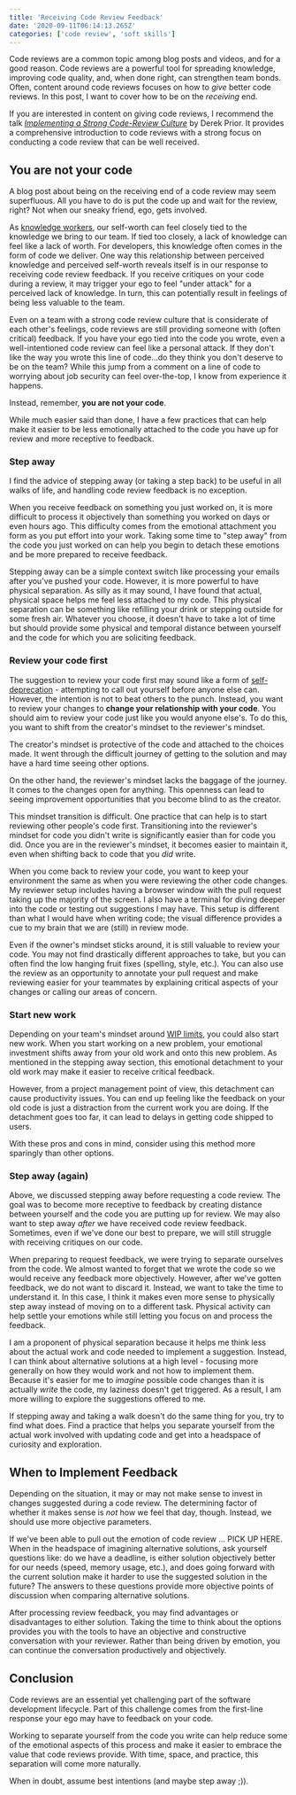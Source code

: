```yaml
---
title: 'Receiving Code Review Feedback'
date: '2020-09-11T06:14:13.265Z'
categories: ['code review', 'soft skills']
---
```


Code reviews are a common topic among blog posts and videos, and for a good reason. Code reviews are a powerful tool for spreading knowledge, improving code quality, and, when done right, can strengthen team bonds. Often, content around code reviews focuses on how to _give_ better code reviews. In this post, I want to cover how to be on the _receiving_ end.

If you are interested in content on giving code reviews, I recommend the talk [_Implementing a Strong Code-Review Culture_](https://youtu.be/PJjmw9TRB7s) by Derek Prior. It provides a comprehensive introduction to code reviews with a strong focus on conducting a code review that can be well received.

## You are not your code

A blog post about being on the receiving end of a code review may seem superfluous. All you have to do is put the code up and wait for the review, right? Not when our sneaky friend, ego, gets involved.

As [knowledge workers](https://en.wikipedia.org/wiki/Knowledge_worker), our self-worth can feel closely tied to the knowledge we bring to our team. If tied too closely, a lack of knowledge can feel like a lack of worth. For developers, this knowledge often comes in the form of code we deliver. One way this relationship between perceived knowledge and perceived self-worth reveals itself is in our response to receiving code review feedback. If you receive critiques on your code during a review, it may trigger your ego to feel "under attack" for a perceived lack of knowledge. In turn, this can potentially result in feelings of being less valuable to the team. 

Even on a team with a strong code review culture that is considerate of each other's feelings, code reviews are still providing someone with (often critical) feedback. If you have your ego tied into the code you wrote, even a well-intentioned code review can feel like a personal attack. If they don't like the way you wrote this line of code...do they think you don't deserve to be on the team? While this jump from a comment on a line of code to worrying about job security can feel over-the-top, I know from experience it happens.

 Instead, remember, **you are not your code**. 

While much easier said than done, I have a few practices that can help make it easier to be less emotionally attached to the code you have up for review and more receptive to feedback.

### Step away

I find the advice of stepping away (or taking a step back) to be useful in all walks of life, and handling code review feedback is no exception.

When you receive feedback on something you just worked on, it is more difficult to process it objectively than something you worked on days or even hours ago. This difficulty comes from the emotional attachment you form as you put effort into your work. Taking some time to "step away" from the code you just worked on can help you begin to detach these emotions and be more prepared to receive feedback.

Stepping away can be a simple context switch like processing your emails after you've pushed your code. However, it is more powerful to have physical separation. As silly as it may sound, I have found that actual, physical space helps me feel less attached to my code. This physical separation can be something like refilling your drink or stepping outside for some fresh air. Whatever you choose, it doesn't have to take a lot of time but should provide some physical and temporal distance between yourself and the code for which you are soliciting feedback. 

### Review your code first

The suggestion to review your code first may sound like a form of [self-deprecation](https://en.wikipedia.org/wiki/Self-deprecation) - attempting to call out yourself before anyone else can. However, the intention is not to beat others to the punch. Instead, you want to review your changes to **change your relationship with your code**.  You should aim to review your code just like you would anyone else's.  To do this, you want to shift from the creator's mindset to the reviewer's mindset. 

The creator's mindset is protective of the code and attached to the choices made. It went through the difficult journey of getting to the solution and may have a hard time seeing other options. 

On the other hand, the reviewer's mindset lacks the baggage of the journey. It comes to the changes open for anything. This openness can lead to seeing improvement opportunities that you become blind to as the creator.

This mindset transition is difficult. One practice that can help is to start reviewing other people's code first. Transitioning into the reviewer's mindset for code you didn't write is significantly easier than for code you did. Once you are in the reviewer's mindset, it becomes easier to maintain it, even when shifting back to code that you _did_ write.

When you come back to review your code, you want to keep your environment the same as when you were reviewing the other code changes. My reviewer setup includes having a browser window with the pull request taking up the majority of the screen.  I also have a terminal for diving deeper into the code or testing out suggestions I may have. This setup is different than what I would have when writing code; the visual difference provides a cue to my brain that we are (still) in review mode. 

Even if the owner's mindset sticks around, it is still valuable to review your code. You may not find drastically different approaches to take, but you can often find the low hanging fruit fixes (spelling, style, etc.). You can also use the review as an opportunity to annotate your pull request and make reviewing easier for your teammates by explaining critical aspects of your changes or calling our areas of concern. 

### Start new work

Depending on your team's mindset around [WIP limits](https://www.planview.com/resources/articles/benefits-wip-limits/), you could also start new work. When you start working on a new problem, your emotional investment shifts away from your old work and onto this new problem. As mentioned in the stepping away section, this emotional detachment to your old work may make it easier to receive critical feedback. 

However, from a project management point of view, this detachment can cause productivity issues. You can end up feeling like the feedback on your old code is just a distraction from the current work you are doing. If the detachment goes too far, it can lead to delays in getting code shipped to users.

With these pros and cons in mind, consider using this method more sparingly than other options.

### Step away (again)

Above, we discussed stepping away before requesting a code review. The goal was to become more receptive to feedback by creating distance between yourself and the code you are putting up for review. We may also want to step away _after_ we have received code review feedback. Sometimes, even if we've done our best to prepare, we will still struggle with receiving critiques on our code.

When preparing to request feedback, we were trying to separate ourselves from the code. We almost wanted to forget that we wrote the code so we would receive any feedback more objectively. However, after we've gotten feedback, we do not want to discard it. Instead, we want to take the time to understand it. In this case, I think it makes even more sense to physically step away instead of moving on to a different task. Physical activity can help settle your emotions while still letting you focus on and process the feedback. 

I am a proponent of physical separation because it helps me think less about the actual work and code needed to implement a suggestion. Instead, I can think about alternative solutions at a high level - focusing more generally on how they would work and not how to implement them. Because it's easier for me to _imagine_ possible code changes than it is actually _write_ the code, my laziness doesn't get triggered. As a result, I am more willing to explore the suggestions offered to me. 

If stepping away and taking a walk doesn't do the same thing for you, try to find what does. Find a practice that helps you separate yourself from the actual work involved with updating code and get into a headspace of curiosity and exploration. 

## When to Implement Feedback

Depending on the situation, it may or may not make sense to invest in changes suggested during a code review. The determining factor of whether it makes sense is _not_ how we feel that day, though. Instead, we should use more objective parameters. 

If we've been able to pull out the emotion of code review ... PICK UP HERE. When in the headspace of imagining alternative solutions, ask yourself questions like: do we have a deadline, is either solution objectively better for our needs (speed, memory usage, etc.), and does going forward with the current solution make it harder to use the suggested solution in the future? The answers to these questions provide more objective points of discussion when comparing alternative solutions.

After processing review feedback, you may find advantages or disadvantages to either solution. Taking the time to think about the options provides you with the tools to have an objective and constructive conversation with your reviewer. Rather than being driven by emotion, you can continue the conversation productively and objectively.

## Conclusion

Code reviews are an essential yet challenging part of the software development lifecycle. Part of this challenge comes from the first-line response your ego may have to feedback on your code. 

Working to separate yourself from the code you write can help reduce some of the emotional aspects of this process and make it easier to embrace the value that code reviews provide. With time, space, and practice, this separation will come more naturally.

When in doubt, assume best intentions (and maybe step away ;)). 

